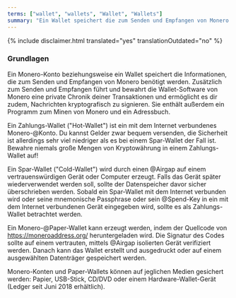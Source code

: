 ```yaml
---
terms: ["wallet", "wallets", "Wallet", "Wallets"]
summary: "Ein Wallet speichert die zum Senden und Empfangen von Monero notwendigen Informationen"
---
```


{% include disclaimer.html translated="yes" translationOutdated="no" %}
### Grundlagen

Ein Monero-Konto beziehungsweise ein Wallet speichert die Informationen, die zum Senden und Empfangen von Monero benötigt werden. Zusätzlich zum Senden und Empfangen führt und bewahrt die Wallet-Software von Monero eine private Chronik deiner Transaktionen und ermöglicht es dir zudem, Nachrichten kryptografisch zu signieren. Sie enthält außerdem ein Programm zum Minen von Monero und ein Adressbuch.

Ein Zahlungs-Wallet ("Hot-Wallet") ist ein mit dem Internet verbundenes Monero-@Konto. Du kannst Gelder zwar bequem versenden, die Sicherheit ist allerdings sehr viel niedriger als es bei einem Spar-Wallet der Fall ist. Bewahre niemals große Mengen von Kryptowährung in einem Zahlungs-Wallet auf! 

Ein Spar-Wallet ("Cold-Wallet") wird durch einen @Airgap auf einem vertrauenswürdigen Gerät oder Computer erzeugt. Falls das Gerät später wiederverwendet werden soll, sollte der Datenspeicher davor sicher überschrieben werden. Sobald ein Spar-Wallet mit dem Internet verbunden wird oder seine mnemonische Passphrase oder sein @Spend-Key in ein mit dem Internet verbundenen Gerät eingegeben wird, sollte es als Zahlungs-Wallet betrachtet werden.

Ein Monero-@Paper-Wallet kann erzeugt werden, indem der Quellcode von https://moneroaddress.org/ heruntergeladen wird. Die Signatur des Codes sollte auf einem vertrauten, mittels @Airgap isolierten Gerät verifiziert werden. Danach kann das Wallet erstellt und ausgedruckt oder auf einem ausgewählten Datenträger gespeichert werden.

Monero-Konten und Paper-Wallets können auf jeglichen Medien gesichert werden: Papier, USB-Stick, CD/DVD oder einem Hardware-Wallet-Gerät (Ledger seit Juni 2018 erhältlich).